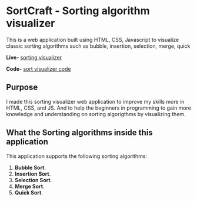 # SortCraft - Sorting algorithm visualizer

This is a web application built using HTML, CSS, Javascript to visualize classic sorting algorithms such as bubble, insertion, selection, merge, quick 

**Live-** [sorting visualizer](https://ashaysharma07.github.io/SortCraft/) 

**Code-** [sort visualizer code](https://github.com/ashaysharma07)

## Purpose

I made this sorting visualizer web application to improve my skills more in
HTML, CSS, and JS. And to help the beginners in programming to gain more knowledge and understanding on sorting algorigthms by visualizing them.

## What the Sorting algorithms inside this application

This application supports the following sorting algorithms:

1. **Bubble Sort**.
2. **Insertion Sort**.
3. **Selection Sort**.
4. **Merge Sort**.
5. **Quick Sort**.
